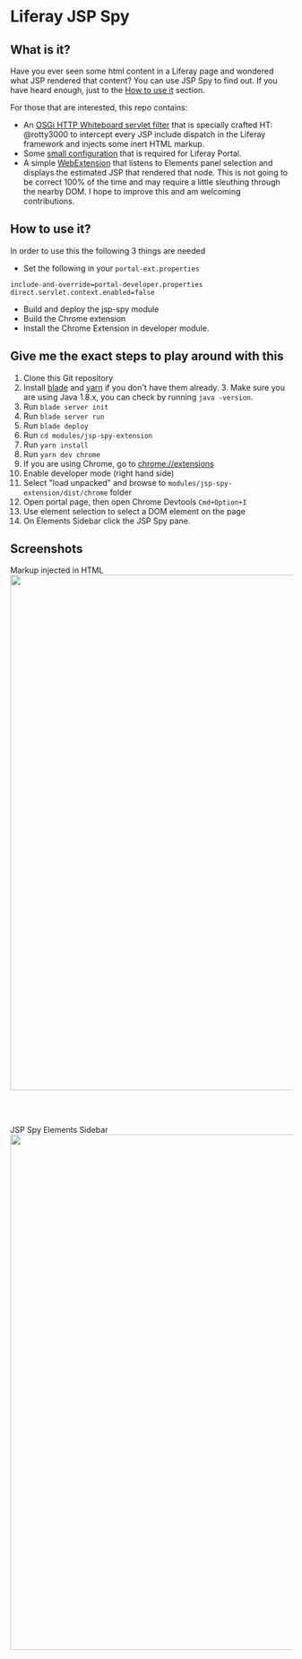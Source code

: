 # Liferay JSP Spy

## What is it?

Have you ever seen some html content in a Liferay page and wondered what JSP rendered that content?  You can use JSP Spy to find out.  If you have heard enough, just to the [How to use it](#how-to-use-it) section.

For those that are interested, this repo contains:

- An [OSGi HTTP Whiteboard servlet filter](modules/jsp-spy/src/main/java/com/liferay/jsp/spy/JspSpyServletFilter.java) that is specially crafted HT: @rotty3000 to intercept every JSP include dispatch in the Liferay framework and injects some inert HTML markup.
- Some [small configuration](configs/local/portal-ext.properties) that is required for Liferay Portal.
- A simple [WebExtension](modules/jsp-spy-extension) that listens to Elements panel selection and displays the estimated JSP that rendered that node. This is not going to be correct 100% of the time and may require a little sleuthing through the nearby DOM. I hope to improve this and am welcoming contributions.

## How to use it?

In order to use this the following 3 things are needed

- Set the following in your `portal-ext.properties` 
```
include-and-override=portal-developer.properties
direct.servlet.context.enabled=false
```
- Build and deploy the jsp-spy module
- Build the Chrome extension
- Install the Chrome Extension in developer module.

## Give me the exact steps to play around with this

1. Clone this Git repository
2. Install [blade](https://github.com/liferay/liferay-blade-cli) and [yarn](https://yarnpkg.com) if you don't have them already. 3. Make sure you are using Java 1.8.x, you can check by running `java -version`.
4. Run `blade server init`
5. Run `blade server run`
6. Run `blade deploy`
7. Run `cd modules/jsp-spy-extension`
8. Run `yarn install`
9. Run `yarn dev chrome`
10. If you are using Chrome, go to [chrome://extensions](chrome://extensions)
11. Enable developer mode (right hand side)
12. Select "load unpacked" and browse to `modules/jsp-spy-extension/dist/chrome` folder
13. Open portal page, then open Chrome Devtools `Cmd+Option+I` 
14. Use element selection to select a DOM element on the page
15. On Elements Sidebar click the JSP Spy pane.

## Screenshots

Markup injected in HTML 
<img src="jsp-spy-markup.png" width="920" /> 

<br/><br/>

JSP Spy Elements Sidebar
<img src="jsp-spy-sidebar.png" width="920" /> 
